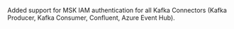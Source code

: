 Added support for MSK IAM authentication for all Kafka Connectors (Kafka Producer, Kafka Consumer, Confluent, Azure Event Hub).
